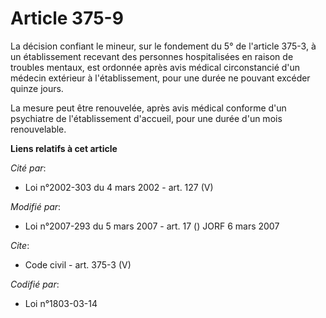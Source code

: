 # Article 375-9

La décision confiant le mineur, sur le fondement du 5° de l'article 375-3, à un établissement recevant des personnes
hospitalisées en raison de troubles mentaux, est ordonnée après avis médical circonstancié d'un médecin extérieur à
l'établissement, pour une durée ne pouvant excéder quinze jours. 

La mesure peut être renouvelée, après avis médical conforme d'un psychiatre de l'établissement d'accueil, pour une durée d'un
mois renouvelable.

**Liens relatifs à cet article**

_Cité par_:

  - Loi n°2002-303 du 4 mars 2002 - art. 127 (V)

_Modifié par_:

  - Loi n°2007-293 du 5 mars 2007 - art. 17 () JORF 6 mars 2007

_Cite_:

  - Code civil - art. 375-3 (V)

_Codifié par_:

  - Loi n°1803-03-14
